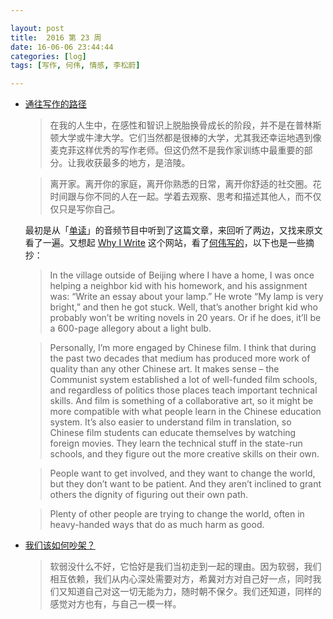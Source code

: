 ```yaml
---

layout: post
title:  2016 第 23 周
date: 16-06-06 23:44:44
categories: [log]
tags: [写作, 何伟, 情感, 李松蔚]

---
```


- [通往写作的路径](http://www.jiemian.com/article/472374.html)

	> 在我的人生中，在感性和智识上脱胎换骨成长的阶段，并不是在普林斯顿大学或牛津大学。它们当然都是很棒的大学，尤其我还幸运地遇到像麦克菲这样优秀的写作老师。但这仍然不是我作家训练中最重要的部分。让我收获最多的地方，是涪陵。

	> 离开家。离开你的家庭，离开你熟悉的日常，离开你舒适的社交圈。花时间跟与你不同的人在一起。学着去观察、思考和描述其他人，而不仅仅只是写你自己。

	最初是从「[单读](http://www.owspace.com/#read)」的音频节目中听到了这篇文章，来回听了两边，又找来原文看了一遍。又想起 [Why I Write](http://www.whyiwrite.net/) 这个网站，看了[何伟写的](http://www.whyiwrite.net/2012/12/peter-hessler/)，以下也是一些摘抄：

	> In the village outside of Beijing where I have a home, I was once helping a neighbor kid with his homework, and his assignment was: “Write an essay about your lamp.” He wrote “My lamp is very bright,” and then he got stuck. Well, that’s another bright kid who probably won’t be writing novels in 20 years. Or if he does, it’ll be a 600-page allegory about a light bulb.

	> Personally, I’m more engaged by Chinese film. I think that during the past two decades that medium has produced more work of quality than any other Chinese art. It makes sense – the Communist system established a lot of well-funded film schools, and regardless of politics those places teach important technical skills. And film is something of a collaborative art, so it might be more compatible with what people learn in the Chinese education system. It’s also easier to understand film in translation, so Chinese film students can educate themselves by watching foreign movies. They learn the technical stuff in the state-run schools, and they figure out the more creative skills on their own.

	> People want to get involved, and they want to change the world, but they don’t want to be patient. And they aren’t inclined to grant others the dignity of figuring out their own path.

	> Plenty of other people are trying to change the world, often in heavy-handed ways that do as much harm as good.

- [我们该如何吵架？](http://mp.weixin.qq.com/s?__biz=MzA4NTI3NTkyNQ%3D%3D&idx=1&mid=2654002591&scene=0&sn=416dcc9c5eb66f19255a5be8aabc9dc2)

	> 软弱没什么不好，它恰好是我们当初走到一起的理由。因为软弱，我们相互依赖，我们从内心深处需要对方，希冀对方对自己好一点，同时我们又知道自己对这一切无能为力，随时朝不保夕。我们还知道，同样的感觉对方也有，与自己一模一样。

